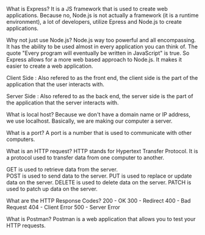 What is Express?
 It is a JS framework that is used to create web applications. Because no, Node.js is not actually a framework (it is a runtime environment), a lot of developers, utilize Epress and Node.js to create applications. 

Why not just use Node.js?
 Node.js way too powerful and all encompassing. It has the ability to be used almost in every application you can think of. The quote "Every program will eventually be written in JavaScript" is true. So Express allows for a more web based approach to Node.js. It makes it easier to create a web application.      

Client Side : Also refered to as the front end, the client side is the part of the application that the user interacts with.

Server Side : Also refered to as the back end, the server side is the part of the application that the server interacts with.

What is local host?
 Because we don't have a domain name or IP address, we use localhost. Basically, we are making our computer a server. 

What is a port? 
 A port is a number that is used to communicate with other computers.

What is an HTTP request?
 HTTP stands for Hypertext Transfer Protocol. It is a protocol used to transfer data from one computer to another.

 GET is used to retrieve data from the server.  
 POST is used to send data to the server.
 PUT is used to replace or update data on the server.
 DELETE is used to delete data on the server.
 PATCH is used to patch up data on the server.

What are the HTTP Response Codes?
 200 - OK
 300 - Redirect
 400 - Bad Request
 404 - Client Error
 500 - Server Error

What is Postman?
 Postman is a web application that allows you to test your HTTP requests.